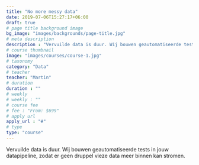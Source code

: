 ```yaml
---
title: "No more messy data"
date: 2019-07-06T15:27:17+06:00
draft: true
# page title background image
bg_image: "images/backgrounds/page-title.jpg"
# meta description
description : "Vervuilde data is duur. Wij bouwen geautomatiseerde tests in jouw datapipeline, zodat er geen druppel vieze data meer binnen kan stromen."
# course thumbnail
image: "images/courses/course-1.jpg"
# taxonomy
category: "Data"
# teacher
teacher: "Martin"
# duration
duration : ""
# weekly
# weekly : ""
# course fee
# fee : "From: $699"
# apply url
apply_url : "#"
# type
type: "course"
---
```


Vervuilde data is duur. Wij bouwen geautomatiseerde tests in jouw datapipeline, zodat er geen druppel vieze data meer binnen kan stromen. 
